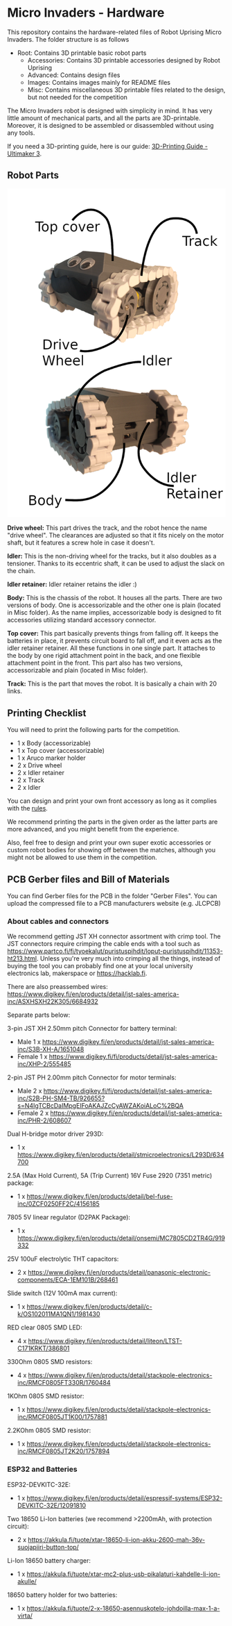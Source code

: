 # Micro Invaders - Hardware
This repository contains the hardware-related files of Robot Uprising Micro Invaders. The folder structure is as follows
* Root: Contains 3D printable basic robot parts
	* Accessories: Contains 3D printable accessories designed by Robot Uprising
	* Advanced: Contains design files
	* Images: Contains images mainly for README files
	* Misc: Contains miscellaneous 3D printable files related to the design, but not needed for the competition

The Micro Invaders robot is designed with simplicity in mind. It has very little amount of mechanical parts, and all the parts are 3D-printable. Moreover, it is designed to be assembled or disassembled without using any tools. 

If you need a 3D-printing guide, here is our guide: [3D-Printing Guide - Ultimaker 3](https://docs.google.com/document/d/1BAfrNYozn9PcpJIatZrwz-if5QTi_UQTAYi0SMTYilM/).

## Robot Parts
![Robot Parts Explanation](https://raw.githubusercontent.com/robot-uprising-hq/ai-robot-hardware/master/Images/Robot%20Parts%20Explanation.png)

**Drive wheel:** This part drives the track, and the robot hence the name "drive wheel". The clearances are adjusted so that it fits nicely on the motor shaft, but it features a screw hole in case it doesn't.

**Idler:** This is the non-driving wheel for the tracks, but it also doubles as a tensioner. Thanks to its eccentric shaft, it can be used to adjust the slack on the chain.

**Idler retainer:** Idler retainer retains the idler :)

**Body:** This is the chassis of the robot. It houses all the parts. There are two versions of body. One is accessorizable and the other one is plain (located in Misc folder). As the name implies, accessorizable body is designed to fit accessories utilizing standard accessory connector.

**Top cover:** This part basically prevents things from falling off. It keeps the batteries in place, it prevents circuit board to fall off, and it even acts as the idler retainer retainer. All these functions in one single part. It attaches to the body by one rigid attachment point in the back, and one flexible attachment point in the front. This part also has two versions, accessorizable and plain (located in Misc folder).

**Track:** This is the part that moves the robot. It is basically a chain with 20 links.

## Printing Checklist
You will need to print the following parts for the competition. 
* 1 x Body (accessorizable)
* 1 x Top cover (accessorizable)
* 1 x Aruco marker holder
* 2 x Drive wheel
* 2 x Idler retainer
* 2 x Track
* 2 x Idler

You can design and print your own front accessory as long as it complies with the [rules](https://github.com/robot-uprising-hq/ai-rules-mi2020).

We recommend printing the parts in the given order as the latter parts are more advanced, and you might benefit from the experience. 
 
Also, feel free to design and print your own super exotic accessories or custom robot bodies for showing off between the matches, although you might not be allowed to use them in the competition. 

## PCB Gerber files and Bill of Materials

You can find Gerber files for the PCB in the folder "Gerber Files". You can upload the compressed file to a PCB manufacturers website (e.g. JLCPCB)

### About cables and connectors

We recommend getting JST XH connector assortment with crimp tool.
The JST connectors require crimping the cable ends with a tool such as https://www.partco.fi/fi/tyoekalut/puristuspihdit/loput-puristuspihdit/11353-ht213.html. 
Unless you're very much into crimping all the things, instead of buying the tool you can probably find one at your local university electronics lab, makerspace or https://hacklab.fi.

There are also preassembed wires:
https://www.digikey.fi/en/products/detail/jst-sales-america-inc/ASXHSXH22K305/6684932


Separate parts below:

3-pin JST XH 2.50mm pitch Connector for battery terminal:
* Male 1 x https://www.digikey.fi/en/products/detail/jst-sales-america-inc/S3B-XH-A/1651048
* Female 1 x https://www.digikey.fi/fi/products/detail/jst-sales-america-inc/XHP-2/555485

2-pin JST PH 2.00mm pitch Connector for motor terminals:
* Male 2 x https://www.digikey.fi/fi/products/detail/jst-sales-america-inc/S2B-PH-SM4-TB/926655?s=N4IgTCBcDaIMpgEIFoAKAJZcCyAWZAKoiALoC%2BQA
* Female 2 x https://www.digikey.fi/en/products/detail/jst-sales-america-inc/PHR-2/608607



Dual H-bridge motor driver 293D:
* 1 x https://www.digikey.fi/en/products/detail/stmicroelectronics/L293D/634700

2.5A (Max Hold Current), 5A (Trip Current) 16V Fuse 2920 (7351 metric) package:
* 1 x https://www.digikey.fi/en/products/detail/bel-fuse-inc/0ZCF0250FF2C/4156185

7805 5V linear regulator (D2PAK Package):
* 1 x https://www.digikey.fi/en/products/detail/onsemi/MC7805CD2TR4G/919332

25V 100uF electrolytic THT capacitors:
* 2 x https://www.digikey.fi/en/products/detail/panasonic-electronic-components/ECA-1EM101B/268461

Slide switch (12V 100mA max current):
* 1 x https://www.digikey.fi/en/products/detail/c-k/OS102011MA1QN1/1981430

RED clear 0805 SMD LED:
* 4 x https://www.digikey.fi/en/products/detail/liteon/LTST-C171KRKT/386801

330Ohm 0805 SMD resistors:
* 4 x https://www.digikey.fi/en/products/detail/stackpole-electronics-inc/RMCF0805FT330R/1760484

1KOhm 0805 SMD resistor:
* 1 x https://www.digikey.fi/en/products/detail/stackpole-electronics-inc/RMCF0805JT1K00/1757881

2.2KOhm 0805 SMD resistor:
* 1 x https://www.digikey.fi/en/products/detail/stackpole-electronics-inc/RMCF0805JT2K20/1757894

### ESP32 and Batteries

ESP32-DEVKITC-32E:
* 1 x https://www.digikey.fi/en/products/detail/espressif-systems/ESP32-DEVKITC-32E/12091810


Two 18650 Li-Ion batteries (we recommend >2200mAh, with protection circuit):
* 2 x https://akkula.fi/tuote/xtar-18650-li-ion-akku-2600-mah-36v-suojapiiri-button-top/

Li-Ion 18650 battery charger:
* 1 x https://akkula.fi/tuote/xtar-mc2-plus-usb-pikalaturi-kahdelle-li-ion-akulle/

18650 battery holder for two batteries:
* 1 x https://akkula.fi/tuote/2-x-18650-asennuskotelo-johdoilla-max-1-a-virta/



